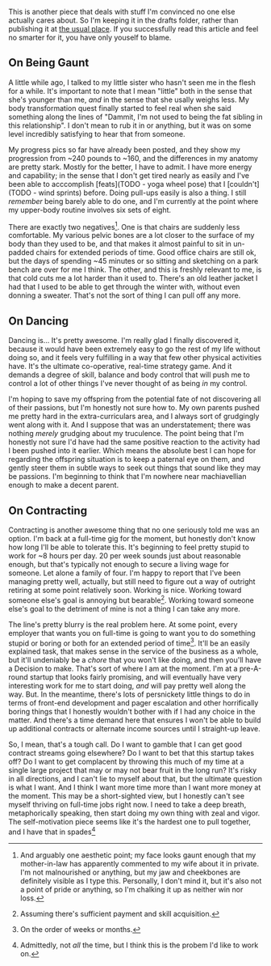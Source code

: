 This is another piece that deals with stuff I'm convinced no one else actually cares about. So I'm keeping it in the drafts folder, rather than publishing it at [the usual place](http://langnostic.inaimathi.ca). If you successfully read this article and feel no smarter for it, you have only youself to blame.

## On Being Gaunt

A little while ago, I talked to my little sister who hasn't seen me in the flesh for a while. It's important to note that I mean "little" both in the sense that she's younger than me, _and_ in the sense that she usally weighs less. My body transformation quest finally started to feel real when she said something along the lines of "Dammit, I'm not used to being the fat sibling in this relationship". I don't mean to rub it in or anything, but it was on some level incredibly satisfying to hear that from someone.

My progress pics so far have already been posted, and they show my progression from ~240 pounds to ~160, and the differences in my anatomy are pretty stark. Mostly for the better, I have to admit. I have more energy and capability; in the sense that I don't get tired nearly as easily and I've been able to acccomplish [feats](TODO - yoga wheel pose) that I [couldn't](TODO - wind sprints) before. Doing pull-ups easily is also a thing. I still _remember_ being barely able to do one, and I'm currently at the point where my upper-body routine involves six sets of eight.

There are exactly two negatives[^and-arguably]. One is that chairs are suddenly less comfortable. My various pelvic bones are a lot closer to the surface of my body than they used to be, and that makes it almost painful to sit in un-padded chairs for extended periods of time. Good office chairs are still ok, but the days of spending ~45 minutes or so sitting and sketching on a park bench are over for me I think. The other, and this is freshly relevant to me, is that cold cuts me a lot harder than it used to. There's an old leather jacket I had that I used to be able to get through the winter with, without even donning a sweater. That's not the sort of thing I can pull off any more.

[^and-arguably]: And arguably one aesthetic point; my face looks gaunt enough that my mother-in-law has apparently commented to my wife about it in private. I'm not malnourished or anything, but my jaw and cheekbones are definitely visible as I type this. Personally, I don't mind it, but it's also not a point of pride or anything, so I'm chalking it up as neither win nor loss.

## On Dancing

Dancing is... It's pretty awesome. I'm really glad I finally discovered it, because it would have been extremely easy to go the rest of my life without doing so, and it feels very fulfilling in a way that few other physical activities have. It's the ultimate co-operative, real-time strategy game. And it demands a degree of skill, balance and body control that will push me to control a lot of other things I've never thought of as being _in_ my control.

I'm hoping to save my offspring from the potential fate of not discovering all of their passions, but I'm honestly not sure how to. My own parents pushed me pretty hard in the extra-curriculars area, and I always sort of grudgingly went along with it. And I suppose that was an understatement; there was nothing _merely_ grudging about my truculence. The point being that I'm honestly not sure I'd have had the same positive reaction to the activity had I been pushed into it earlier. Which means the absolute best I can hope for regarding the offspring situation is to keep a paternal eye on them, and gently steer them in subtle ways to seek out things that sound like they may be passions. I'm beginning to think that I'm nowhere near machiavellian enough to make a decent parent.

## On Contracting

Contracting is another awesome thing that no one seriously told me was an option. I'm back at a full-time gig for the moment, but honestly don't know how long I'll be able to tolerate this. It's beginning to feel pretty stupid to work for ~8 hours per day. 20 per week sounds just about reasonable enough, but that's typically not enough to secure a living wage for someone. Let alone a family of four. I'm happy to report that I've been managing pretty well, actually, but still need to figure out a way of outright retiring at some point relatively soon. Working is nice. Working toward someone else's goal is annoying but bearable[^assuming-theres]. Working toward someone else's goal to the detriment of mine is not a thing I can take any more.

[^assuming-theres]: Assuming there's sufficient payment and skill acquisition.

The line's pretty blurry is the real problem here. At some point, every employer that wants you on full-time is going to want you to do something stupid or boring or both for an extended period of time[^on-the-order-of]. It'll be an easily explained task, that makes sense in the service of the business as a whole, but it'll undeniably be a _chore_ that you won't like doing, and then you'll have a Decision to make. That's sort of where I am at the moment. I'm at a pre-A-round startup that looks fairly promising, and will eventually have very interesting work for me to start doing, _and_ will pay pretty well along the way. But. In the meantime, there's lots of persnickety little things to do in terms of front-end development and pager escalation and other horrifically boring things that I honestly wouldn't bother with if I had any choice in the matter. And there's a time demand here that ensures I won't be able to build up additional contracts or alternate income sources until I straight-up leave.

[^on-the-order-of]: On the order of weeks or months.

So, I mean, that's a tough call. Do I want to gamble that I can get good contract streams going elsewhere? Do I want to bet that this startup takes off? Do I want to get complacent by throwing this much of my time at a single large project that may or may not bear fruit in the long run? It's risky in all directions, and I can't lie to myself about that, but the ultimate question is what I want. And I think I want more time more than I want more money at the moment. This may be a short-sighted view, but I honestly can't see myself thriving on full-time jobs right now. I need to take a deep breath, metaphorically speaking, then start doing my own thing with zeal and vigor. The self-motivation piece seems like it's the hardest one to pull together, and I have that in spades[^admittedly-sometimes]

[^admittedly-sometimes]: Admittedly, not _all_ the time, but I think this is the probem I'd like to work on.
